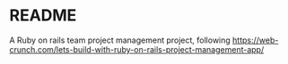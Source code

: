# README

A Ruby on rails team project management project, 
following https://web-crunch.com/lets-build-with-ruby-on-rails-project-management-app/
